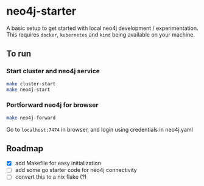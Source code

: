 # neo4j-starter

A basic setup to get started with local neo4j development / experimentation.
This requires `docker`, `kubernetes` and `kind` being available on your machine.

## To run

### Start cluster and neo4j service
```sh
make cluster-start
make neo4j-start
```

### Portforward neo4j for browser

```sh
make neo4j-forward
```

Go to `localhost:7474` in browser, and login using credentials in neo4j.yaml

## Roadmap

 * [x] add Makefile for easy initialization
 * [ ] add some go starter code for neo4j connectivity
 * [ ] convert this to a nix flake (?)
